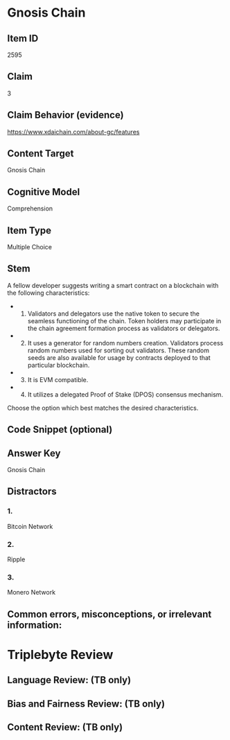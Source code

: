 # Gnosis Chain

## Item ID
2595

## Claim
3

## Claim Behavior (evidence)
https://www.xdaichain.com/about-gc/features

## Content Target
Gnosis Chain

## Cognitive Model
Comprehension

## Item Type
Multiple Choice 

## Stem
A fellow developer suggests writing a smart contract on a blockchain with the following characteristics:
- 1. Validators and delegators use the native token to secure the seamless functioning of the chain. Token holders may participate in the chain agreement formation process as validators or delegators.
- 2. It uses a generator for random numbers creation. Validators process random numbers used for sorting out validators. These random seeds are also available for usage by contracts deployed to that particular blockchain.
- 3. It is EVM compatible.
- 4. It utilizes a delegated Proof of Stake (DPOS) consensus mechanism.

Choose the option which best matches the desired characteristics.

## Code Snippet (optional)

## Answer Key
Gnosis Chain

## Distractors
### 1.
Bitcoin Network

### 2.
Ripple

### 3.
Monero Network

## Common errors, misconceptions, or irrelevant information:

# Triplebyte Review

## Language Review: (TB only)

## Bias and Fairness Review: (TB only)

## Content Review: (TB only)
